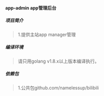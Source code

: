 #### app-admin app管理后台

##### 项目简介
> 1.提供主站app manager管理

##### 编译环境
> 请只用golang v1.8.x以上版本编译执行。

##### 依赖包
> 1.公共包github.com/namelessup/bilibili
